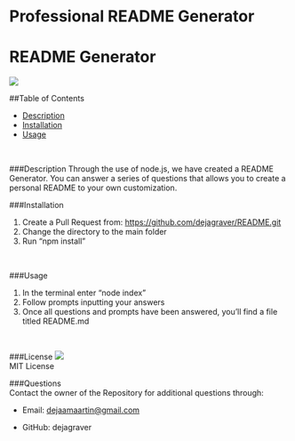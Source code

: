 # Professional README Generator 
 
  <h1> README Generator </h1>
  
  <img src = "https://img.shields.io/badge/license-MIT License-brightgreen"><br />

  ##Table of Contents
  * [Description](#description)
  * [Installation](#installation)
  * [Usage](#usage)
  <br />

  ###Description
  Through the use of node.js, we have created a README Generator. You can answer a series of questions that allows you to create a personal
  README to your own customization. 
  <br />

  ###Installation
  1. Create a Pull Request from: https://github.com/dejagraver/README.git
  2. Change the directory to the main folder
  3. Run “npm install”  
  <br />

  ###Usage
  1. In the terminal enter “node index”
  2. Follow prompts inputting your answers
  3. Once all questions and prompts have been answered, you’ll find a file titled README.md
  <br />

  ###License
  <img src = "https://img.shields.io/badge/license-MIT License-brightgreen"><br />
  MIT License
  <br />

  ###Questions <br />
  Contact the owner of the Repository for additional questions through:

* Email: dejaamaartin@gmail.com

* GitHub: dejagraver
